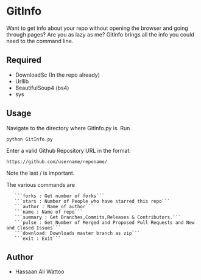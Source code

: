 GitInfo
=======

Want to get info about your repo without opening the browser and going through pages? Are you as lazy as me? GitInfo brings all the info you could need to the command line.

Required
-------
 *   DownloadSc (In the repo already)
 *   Urllib
 *   BeautifulSoup4 (bs4)
 *   sys
 


Usage
--------

Navigate to the directory where GitInfo.py is. Run

 ```python GitInfo.py```
 
Enter a valid Github Repository URL in the format:
 
 
 ```https://github.com/username/reponame/```
 
Note the last / is important.

The various commands are 
 
       ```forks : Get number of forks```
       ```stars : Number of People who have starred this repo```
       ```author : Name of author```
       ```name : Name of repo```
       ```summary : Get Branches,Commits,Releases & Contributors.```
       ```pulse : Get Number of Merged and Proposed Pull Requests and New and Closed Issues```
       ```download: Downloads master branch as zip```
       ```exit : Exit```

Author
-------

* Hassaan Ali Wattoo
